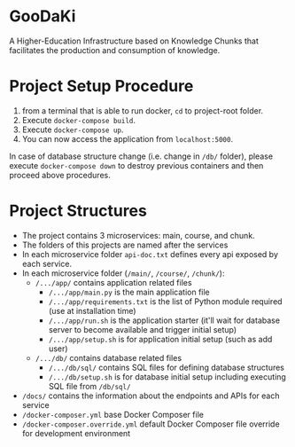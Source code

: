 # GooDaKi
A Higher-Education Infrastructure based on Knowledge Chunks that facilitates the production and consumption of knowledge.

# Project Setup Procedure
1. from a terminal that is able to run docker, `cd` to project-root folder. 
2. Execute `docker-compose build`.
3. Execute `docker-compose up`.
4. You can now access the application from `localhost:5000`.

In case of database structure change (i.e. change in `/db/` folder), please execute `docker-compose down` to destroy previous containers and then proceed above procedures.

# Project Structures
- The project contains 3 microservices: main, course, and chunk.
- The folders of this projects are named after the services
- In each microservice folder `api-doc.txt` defines every api exposed by each service.
- In each microservice folder (`/main/`, `/course/`, `/chunk/`): 
	- `/.../app/` contains application related files
		- `/.../app/main.py` is the main application file
		- `/.../app/requirements.txt` is the list of Python module required (use at installation time)
		- `/.../app/run.sh` is the application starter (it'll wait for database server to become available and trigger initial setup)
		- `/.../app/setup.sh` is for application initial setup (such as add user)
	- `/.../db/` contains database related files
		- `/.../db/sql/` contains SQL files for defining database structures
		- `/.../db/setup.sh` is for database initial setup including executing SQL file from `/db/sql/`
- `/docs/` contains the information about the endpoints and APIs for each service
- `/docker-composer.yml` base Docker Composer file
- `/docker-composer.override.yml` default Docker Composer file override for development environment